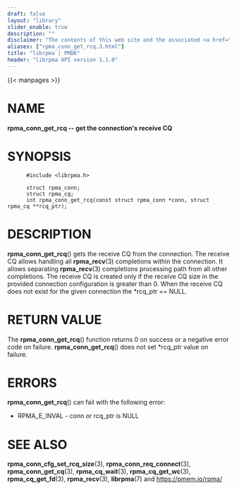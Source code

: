 ```yaml
---
draft: false
layout: "library"
slider_enable: true
description: ""
disclaimer: "The contents of this web site and the associated <a href=\"https://github.com/pmem\">GitHub repositories</a> are BSD-licensed open source."
aliases: ["rpma_conn_get_rcq.3.html"]
title: "librpma | PMDK"
header: "librpma API version 1.1.0"
---
```

{{< manpages >}}

[comment]: <> (SPDX-License-Identifier: BSD-3-Clause)
[comment]: <> (Copyright 2020-2023, Intel Corporation)

# NAME

**rpma_conn_get_rcq \-- get the connection\'s receive CQ**

# SYNOPSIS

          #include <librpma.h>

          struct rpma_conn;
          struct rpma_cq;
          int rpma_conn_get_rcq(const struct rpma_conn *conn, struct rpma_cq **rcq_ptr);

# DESCRIPTION

**rpma_conn_get_rcq**() gets the receive CQ from the connection. The
receive CQ allows handling all **rpma_recv**(3) completions within the
connection. It allows separating **rpma_recv**(3) completions processing
path from all other completions. The receive CQ is created only if the
receive CQ size in the provided connection configuration is greater than
0. When the receive CQ does not exist for the given connection the
\*rcq_ptr == NULL.

# RETURN VALUE

The **rpma_conn_get_rcq**() function returns 0 on success or a negative
error code on failure. **rpma_conn_get_rcq**() does not set \*rcq_ptr
value on failure.

# ERRORS

**rpma_conn_get_rcq**() can fail with the following error:

-   RPMA_E\_INVAL - conn or rcq_ptr is NULL

# SEE ALSO

**rpma_conn_cfg_set_rcq_size**(3), **rpma_conn_req_connect**(3),
**rpma_conn_get_cq**(3), **rpma_cq_wait**(3), **rpma_cq_get_wc**(3),
**rpma_cq_get_fd**(3), **rpma_recv**(3), **librpma**(7) and
https://pmem.io/rpma/
